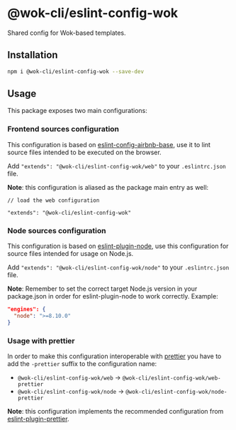 # @wok-cli/eslint-config-wok

Shared config for Wok-based templates.

## Installation

```sh
npm i @wok-cli/eslint-config-wok --save-dev
```

## Usage

This package exposes two main configurations:

### Frontend sources configuration

This configuration is based on [eslint-config-airbnb-base](https://github.com/airbnb/javascript/tree/master/packages/eslint-config-airbnb-base), use it to lint source files intended to be executed on the browser.

Add `"extends": "@wok-cli/eslint-config-wok/web"` to your `.eslintrc.json` file.

**Note**: this configuration is aliased as the package main entry as well:

```
// load the web configuration

"extends": "@wok-cli/eslint-config-wok"
```

### Node sources configuration

This configuration is based on [eslint-plugin-node](https://github.com/mysticatea/eslint-plugin-node), use this configuration for source files intended for usage on Node.js.

Add `"extends": "@wok-cli/eslint-config-wok/node"` to your `.eslintrc.json` file.

**Note**: Remember to set the correct target Node.js version in your package.json in order for eslint-plugin-node to work correctly. Example:

```json
"engines": {
  "node": ">=8.10.0"
}
```

### Usage with prettier

In order to make this configuration interoperable with [prettier](https://prettier.io/) you have to add the `-prettier` suffix to the configuration name:

- `@wok-cli/eslint-config-wok/web` -> `@wok-cli/eslint-config-wok/web-prettier`
- `@wok-cli/eslint-config-wok/node` -> `@wok-cli/eslint-config-wok/node-prettier`

**Note**: this configuration implements the recommended configuration from [eslint-plugin-prettier](https://github.com/prettier/eslint-plugin-prettier#recommended-configuration).
